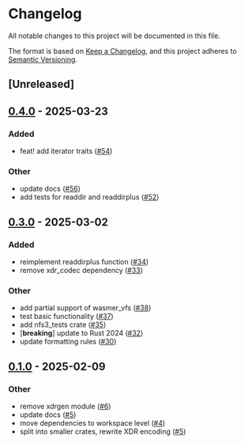 # Changelog

All notable changes to this project will be documented in this file.

The format is based on [Keep a Changelog](https://keepachangelog.com/en/1.0.0/),
and this project adheres to [Semantic Versioning](https://semver.org/spec/v2.0.0.html).

## [Unreleased]

## [0.4.0](https://github.com/Vaiz/nfs3/compare/nfs3_server-v0.3.0...nfs3_server-v0.4.0) - 2025-03-23

### Added

- feat! add iterator traits ([#54](https://github.com/Vaiz/nfs3/pull/54))

### Other

- update docs ([#56](https://github.com/Vaiz/nfs3/pull/56))
- add tests for readdir and readdirplus ([#52](https://github.com/Vaiz/nfs3/pull/52))

## [0.3.0](https://github.com/Vaiz/nfs3/compare/nfs3_server-v0.2.0...nfs3_server-v0.3.0) - 2025-03-02

### Added

- reimplement readdirplus function ([#34](https://github.com/Vaiz/nfs3/pull/34))
- remove xdr_codec dependency ([#33](https://github.com/Vaiz/nfs3/pull/33))

### Other

- add partial support of wasmer_vfs ([#38](https://github.com/Vaiz/nfs3/pull/38))
- test basic functionality ([#37](https://github.com/Vaiz/nfs3/pull/37))
- add nfs3_tests crate ([#35](https://github.com/Vaiz/nfs3/pull/35))
- [**breaking**] update to Rust 2024 ([#32](https://github.com/Vaiz/nfs3/pull/32))
- update formatting rules ([#30](https://github.com/Vaiz/nfs3/pull/30))

## [0.1.0](https://github.com/Vaiz/nfs3/releases/tag/nfs3_server-v0.1.0) - 2025-02-09

### Other

- remove xdrgen module ([#6](https://github.com/Vaiz/nfs3/pull/6))
- update docs ([#5](https://github.com/Vaiz/nfs3/pull/5))
- move dependencies to workspace level ([#4](https://github.com/Vaiz/nfs3/pull/4))
- split into smaller crates, rewrite XDR encoding ([#5](https://github.com/Vaiz/nfs3/pull/5))
